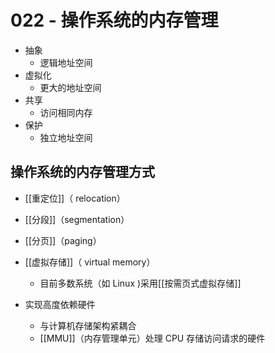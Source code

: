 # 022 - 操作系统的内存管理

+ 抽象
	+ 逻辑地址空间
+ 虚拟化
	+ 更大的地址空间
+ 共享
	+ 访问相同内存
+ 保护
	+ 独立地址空间


 ## 操作系统的内存管理方式
+ [[重定位]]（ relocation）
+ [[分段]]（segmentation）
+ [[分页]]（paging）
+ [[虚拟存储]]（ virtual memory）
	+ 目前多数系统（如 Linux )采用[[按需页式虚拟存储]]


+ 实现高度依赖硬件
	+ 与计算机存储架构紧耦合 
	+ [[MMU]]（内存管理单元）处理 CPU 存储访问请求的硬件
	 
	 
